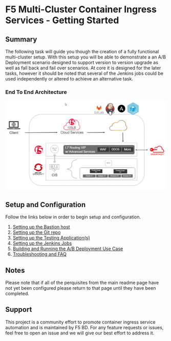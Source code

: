 # F5 Multi-Cluster Container Ingress Services - Getting Started

## Summary
The following task will guide you though the creation of a fully functional multi-cluster setup. With this setup you will be able to demonstrate a an A/B Deployment scenario designed to support version to version upgrade as well as fall back and fail over scenarios.  At core it is designed for the later tasks, however it should be noted that several of the Jenkins jobs could be used independently or altered to achieve an alternative task.

### End To End Architecture
![E2E Architecture](/docs/images/e2e.png)

## Setup and Configuration
Follow the links below in order to begin setup and configuration.

1. [Setting up the Bastion host](bastion.md)
2. [Setting up the Git repo](git.md)
3. [Setting up the Testing Application(s)](testapps.md)
4. [Setting up the Jenkins Jobs](jenkins.md)
5. [Building and Running the A/B Deployment Use Case](usecases.md)
6. [Troubleshooting and FAQ](troubleshooting.md)

## Notes
Please note that if all of the perquisites from the main readme page have not yet been configured please return to that page until they have been completed.

## Support

This project is a community effort to promote container ingress service automation and is maintained by F5 BD. For any feature requests or issues, feel free to open an issue and we will give our best effort to address it.